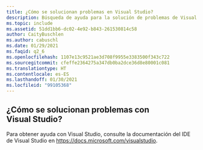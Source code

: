```yaml
---
title: ¿Cómo se solucionan problemas en Visual Studio?
description: Búsqueda de ayuda para la solución de problemas de Visual Studio en la documentación de Visual Studio
ms.topic: include
ms.assetid: 51dd1bb6-dc02-4e92-b843-261530814c58
author: CaityBuschlen
ms.author: cabuschl
ms.date: 01/29/2021
ms.faqid: q2_6
ms.openlocfilehash: 1107e13c9521ae3d708f9955e3383500f343c722
ms.sourcegitcommit: cfeffe2364275a347db0ba2dce36d8e80001c081
ms.translationtype: HT
ms.contentlocale: es-ES
ms.lasthandoff: 01/30/2021
ms.locfileid: "99105368"
---
```

## <a name="how-do-i-troubleshoot-problems-with-visual-studio"></a>¿Cómo se solucionan problemas con Visual Studio? 

Para obtener ayuda con Visual Studio, consulte la documentación del IDE de Visual Studio en <https://docs.microsoft.com/visualstudio>.

